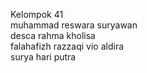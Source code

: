 Kelompok 41
<br /> muhammad reswara suryawan
<br /> desca rahma kholisa
<br /> falahafizh razzaqi vio aldira
<br /> surya hari putra
